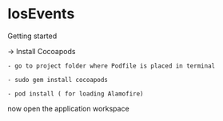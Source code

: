 # IosEvents

Getting started 

-> Install Cocoapods

	- go to project folder where Podfile is placed in terminal

	- sudo gem install cocoapods

	- pod install ( for loading Alamofire)

now open the application workspace

